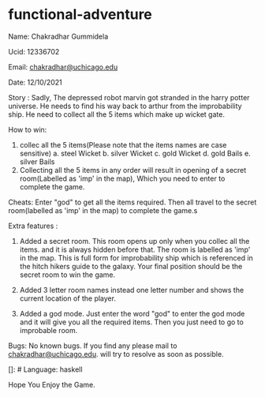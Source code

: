 # functional-adventure
Name: Chakradhar Gummidela

Ucid: 12336702

Email: chakradhar@uchicago.edu

Date: 12/10/2021

Story :
Sadly, The depressed robot marvin got stranded in the harry potter universe. He needs to find his way back to arthur from the improbability ship. He need to collect all the 5 items which make up wicket gate.

How to win:
1. collec all the 5 items(Please note that the items names are case sensitive)
    a. steel Wicket
    b. silver Wicket
    c. gold Wicket
    d. gold Bails
    e. silver Bails
2. Collecting all the 5 items in any order will result in opening of a secret room(Labelled as 'imp' in the map), Which you need to enter to complete the game.  

Cheats:
Enter "god" to get all the items required.
Then all travel to the secret room(labelled as 'imp' in the map) to complete the game.s

Extra features :
1. Added a secret room. This room opens up only when you collec all the items. and it is always hidden before that. The room is labelled as 'imp' in the map. This is full form for improbability ship which is referenced in the hitch hikers guide to the galaxy. Your final position should be the secret room to win the game.

2. Added 3 letter room names instead one letter number and shows the current location of the player.

3. Added a god mode. Just enter the word "god" to enter the god mode and it will give you all the required items. Then you just need to go to improbable room.


Bugs: 
No known bugs. If you find any please mail to chakradhar@uchicago.edu. will try to resolve as soon as possible.


[]: # Language: haskell


Hope You Enjoy the Game.

